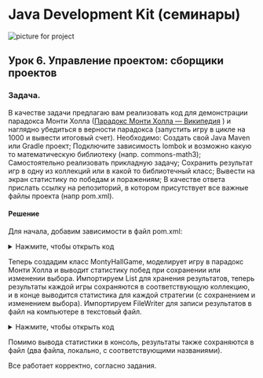 ﻿# Java Development Kit (семинары)

![picture for project](https://raw.githubusercontent.com/mrRicochet/ZanyatieGB/Java_Development_Kit_Seminar6/main/src/main/resources/maxresdefault.jpg)

## Урок 6. Управление проектом: сборщики проектов


### Задача.

В качестве задачи предлагаю вам реализовать код для демонстрации парадокса Монти Холла ([Парадокс Монти Холла — Википедия](https://ru.wikipedia.org/wiki/Парадокс_Монти_Холла) ) и наглядно убедиться в верности парадокса (запустить игру в цикле на 1000 и вывести итоговый счет).
Необходимо:
Создать свой Java Maven или Gradle проект;
Подключите зависимость lombok и возможно какую то математическую библиотеку (напр. commons-math3);
Самостоятельно реализовать прикладную задачу;
Сохранить результат игр в одну из коллекций или в какой то библиотечный класс;
Вывести на экран статистику по победам и поражениям;
В качестве ответа прислать ссылку на репозиторий, в котором присутствует все важные файлы проекта (напр pom.xml).

#### Решение

Для начала, добавим зависимости в файл pom.xml:

<details>

  <summary>Нажмите, чтобы открыть код</summary>

```xml
<?xml version="1.0" encoding="UTF-8"?>
<project xmlns="http://maven.apache.org/POM/4.0.0"
         xmlns:xsi="http://www.w3.org/2001/XMLSchema-instance"
         xsi:schemaLocation="http://maven.apache.org/POM/4.0.0 http://maven.apache.org/xsd/maven-4.0.0.xsd">
    <modelVersion>4.0.0</modelVersion>

    <groupId>ru.gb</groupId>
    <artifactId>Seminar6</artifactId>
    <version>1.0-SNAPSHOT</version>

    <properties>
        <maven.compiler.source>21</maven.compiler.source>
        <maven.compiler.target>21</maven.compiler.target>
        <project.build.sourceEncoding>UTF-8</project.build.sourceEncoding>
    </properties>

    <dependencies>
        <dependency>
            <groupId>org.projectlombok</groupId>
            <artifactId>lombok</artifactId>
            <version>1.18.30</version>
            <scope>provided</scope>
        </dependency>
    </dependencies>

</project>
    
```

</details>


Теперь создадим класс MontyHallGame, моделирует игру в парадокс Монти Холла и выводит статистику побед при сохранении или изменении выбора.
Импортируем List для хранения результатов, теперь результаты каждой игры сохраняются в соответствующую коллекцию, и в конце выводится статистика для каждой стратегии (с сохранением и изменением выбора). Импортируем FileWriter для записи результатов в файл на компьютере в текстовый файл. 




<details>

  <summary>Нажмите, чтобы открыть код</summary>

```java
import lombok.AllArgsConstructor;
import lombok.Data;

import java.io.FileWriter;
import java.io.IOException;
import java.util.ArrayList;
import java.util.List;
import java.util.Random;

public class MontyHallGame {

    @Data
    @AllArgsConstructor
    private static class GameResult {
        private boolean win;
    }

    private static final int NUM_TRIALS = 1000;

    public static void main(String[] args) {
        List<GameResult> resultsWithoutSwitching = new ArrayList<>();
        List<GameResult> resultsWithSwitching = new ArrayList<>();

        for (int i = 0; i < NUM_TRIALS; i++) {
            boolean initialChoice = makeInitialChoice();
            boolean revealedDoor = revealDoor(initialChoice);
            boolean finalChoiceWithoutSwitching = initialChoice;
            boolean finalChoiceWithSwitching = switchDoor(initialChoice, revealedDoor);

            GameResult resultWithoutSwitching = playGame(initialChoice, revealedDoor, finalChoiceWithoutSwitching);
            GameResult resultWithSwitching = playGame(initialChoice, revealedDoor, finalChoiceWithSwitching);

            resultsWithoutSwitching.add(resultWithoutSwitching);
            resultsWithSwitching.add(resultWithSwitching);
        }

        printAndSaveStatistics(resultsWithoutSwitching, "Без смены выбора");
        printAndSaveStatistics(resultsWithSwitching, "Со сменой выбора");
    }

    private static boolean makeInitialChoice() {
        Random random = new Random();
        return random.nextBoolean();
    }

    private static boolean revealDoor(boolean initialChoice) {
        Random random = new Random();
        int revealedDoor = random.nextInt(3);
        while (revealedDoor == (initialChoice ? 1 : 0) || revealedDoor == (initialChoice ? 0 : 1)) {
            revealedDoor = random.nextInt(3);
        }
        return revealedDoor == 1;
    }

    private static boolean switchDoor(boolean initialChoice, boolean revealedDoor) {
        return !initialChoice && !revealedDoor;
    }

    private static GameResult playGame(boolean initialChoice, boolean revealedDoor, boolean finalChoice) {
        return new GameResult(finalChoice && !revealedDoor);
    }

    private static void printAndSaveStatistics(List<GameResult> results, String strategy) {
        long wins = results.stream().filter(GameResult::isWin).count();
        long losses = NUM_TRIALS - wins;

        System.out.println("Стратегия: " + strategy);
        System.out.println("Победы: " + wins);
        System.out.println("Поражения: " + losses);

        // Сохранение результатов в файл локально
        String fileName = "Результаты_игры_" + strategy.replace(" ", "_") + ".txt";
        try (FileWriter writer = new FileWriter(fileName)) {
            for (GameResult result : results) {
                writer.write(result.isWin() ? "Победа" : "Поражение");
                writer.write(System.lineSeparator());
            }
            System.out.println("Результаты для '" + strategy + "' сохранены в файл '" + fileName + "'");
        } catch (IOException e) {
            e.printStackTrace();
        }

        System.out.println();
    }
}
    
```

</details>

Помимо вывода статистики в консоль, результаты также сохраняются в файл (два файла, локально, с соответствующими названиями).


Все работает корректно, согласно задания.

